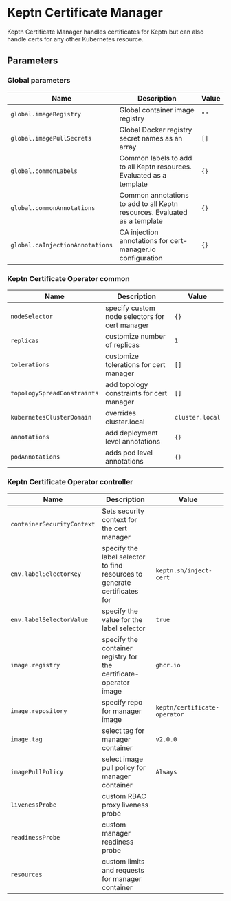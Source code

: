 # Keptn Certificate Manager

Keptn Certificate Manager handles certificates for Keptn but can also handle certs for any other Kubernetes
resource.

<!-- markdownlint-disable MD012 -->
## Parameters

### Global parameters

| Name                            | Description                                                               | Value |
| ------------------------------- | ------------------------------------------------------------------------- | ----- |
| `global.imageRegistry`          | Global container image registry                                           | `""`  |
| `global.imagePullSecrets`       | Global Docker registry secret names as an array                           | `[]`  |
| `global.commonLabels`           | Common labels to add to all Keptn resources. Evaluated as a template      | `{}`  |
| `global.commonAnnotations`      | Common annotations to add to all Keptn resources. Evaluated as a template | `{}`  |
| `global.caInjectionAnnotations` | CA injection annotations for cert-manager.io configuration                | `{}`  |

### Keptn Certificate Operator common

| Name                        | Description                                    | Value           |
| --------------------------- | ---------------------------------------------- | --------------- |
| `nodeSelector`              | specify custom node selectors for cert manager | `{}`            |
| `replicas`                  | customize number of replicas                   | `1`             |
| `tolerations`               | customize tolerations for cert manager         | `[]`            |
| `topologySpreadConstraints` | add topology constraints for cert manager      | `[]`            |
| `kubernetesClusterDomain`   | overrides cluster.local                        | `cluster.local` |
| `annotations`               | add deployment level annotations               | `{}`            |
| `podAnnotations`            | adds pod level annotations                     | `{}`            |

### Keptn Certificate Operator controller

| Name                       | Description                                                               | Value                        |
| -------------------------- | ------------------------------------------------------------------------- | ---------------------------- |
| `containerSecurityContext` | Sets security context for the cert manager                                |                              |
| `env.labelSelectorKey`     | specify the label selector to find resources to generate certificates for | `keptn.sh/inject-cert`       |
| `env.labelSelectorValue`   | specify the value for the label selector                                  | `true`                       |
| `image.registry`           | specify the container registry for the certificate-operator image         | `ghcr.io`                    |
| `image.repository`         | specify repo for manager image                                            | `keptn/certificate-operator` |
| `image.tag`                | select tag for manager container                                          | `v2.0.0`                     |
| `imagePullPolicy`          | select image pull policy for manager container                            | `Always`                     |
| `livenessProbe`            | custom RBAC proxy liveness probe                                          |                              |
| `readinessProbe`           | custom manager readiness probe                                            |                              |
| `resources`                | custom limits and requests for manager container                          |                              |
